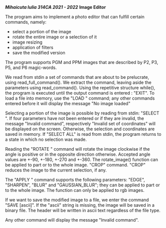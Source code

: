 ***Mihaicuta Iulia 314CA 2021 - 2022***
**Image Editor**

The program aims to implement a photo editor that can fulfill
certain commands, namely:
- select a portion of the image
- rotate the entire image or a selection of it
- image resizing
- application of filters
- save the modified version

The program supports PGM and PPM images that are described by P2, P3, P5, and P6 magic-words.

We read from stdin a set of commands that are about to be prelucrate,
using read_full_command(). We extract the command, leaving aside the
parameters using read_command(). Using the repetitive structure while(),
the program is executed until the output command is entered : "EXIT". To
load a file into memory, use the "LOAD <FILENAME>" command; any other
commands entered before it will display the message "No image loaded"

Selecting a portion of the image is possible by reading from stdin:
"SELECT <x1> <y1> <x1> <y2>". If four parameters have not been entered
or if they are invalid, the message "Invalid command", respectively
"Invalid set of coordinates" will be displayed on the screen. Otherwise,
the selection and coordinates are saved in memory. If "SELECT ALL" is read from stdin, the program returns to a state in which no selection was made.

Reading the "ROTATE <ANGLE>" command will rotate the image clockwise if
the angle is positive or in the opposite direction otherwise. Accepted
angle values are +-90, +-180, +-270 and +-360. The rotate_image()
function can be applied to part or to the whole image. "CROP" command.
"CROP" reduces the image to the current selection, if any.

The "APPLY <PARAMETER>" command supports the following parameters: "EDGE",
"SHARPEN", "BLUR" and "GAUSSIAN_BLUR"; they can be applied to part or to
the whole image. The function can only be applied to rgb images.

If we want to save the modified image to a file, we enter the command
"SAVE <filename> [ascii]". If the "ascii" string is missing, the image
will be saved in a binary file. The header will be written in ascii text
regardless of the file type.

Any other command will display the message "Invalid command".
